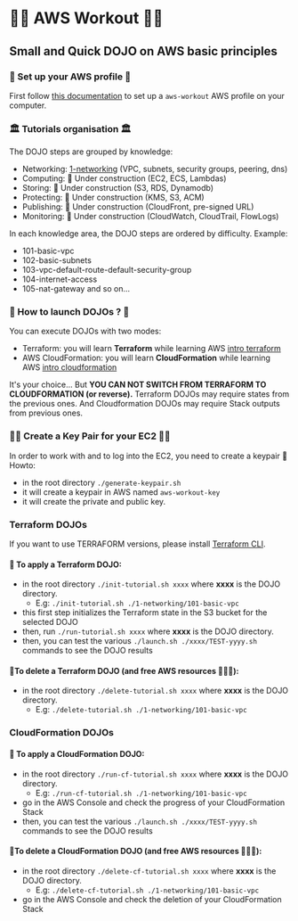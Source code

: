# 👨‍🎓 AWS Workout 👨‍🎓
## Small and Quick DOJO on AWS basic principles ##

### 🚀 Set up your AWS profile 🚀 
First follow [this documentation](./doc/install-aws.md) to set up a `aws-workout` AWS profile on your computer.

### 🏛 Tutorials organisation 🏛 

The DOJO steps are grouped by knowledge:
- Networking: [1-networking](./1-networking)   (VPC, subnets, security groups, peering, dns)
- Computing: 🚧 Under construction  (EC2, ECS, Lambdas)
- Storing: 🚧 Under construction (S3, RDS, Dynamodb)
- Protecting: 🚧 Under construction (KMS, S3, ACM)
- Publishing: 🚧 Under construction (CloudFront, pre-signed URL)
- Monitoring: 🚧 Under construction (CloudWatch, CloudTrail, FlowLogs)

In each knowledge area, the DOJO steps are ordered by difficulty. Example:
- 101-basic-vpc
- 102-basic-subnets
- 103-vpc-default-route-default-security-group
- 104-internet-access
- 105-nat-gateway
and so on...

### 🚀 How to launch DOJOs ? 🚀 

You can execute DOJOs with two modes:
- Terraform: you will learn **Terraform** while learning AWS [intro terraform](https://www.terraform.io/intro/index.html)
- AWS CloudFormation: you will learn **CloudFormation** while learning AWS [intro cloudformation](https://aws.amazon.com/fr/cloudformation/getting-started/)

It's your choice...
But **YOU CAN NOT SWITCH FROM TERRAFORM TO CLOUDFORMATION (or reverse).** Terraform DOJOs may require states from the previous ones. And Cloudformation DOJOs may require Stack outputs from previous ones.

### 🔑🔑 Create a Key Pair for your EC2 🔑🔑
In order to work with and to log into the EC2, you need to create a keypair
🚧 Howto:
- in the root directory `./generate-keypair.sh`
- it will create a keypair in AWS named `aws-workout-key`
- it will create the private and public key. 

### Terraform DOJOs 
If you want to use TERRAFORM versions, please install [Terraform CLI](./doc/install-terraform.md). 

#### 🚧 To apply a Terraform DOJO:
- in the root directory `./init-tutorial.sh xxxx` where **xxxx** is the DOJO directory. 
  - E.g: `./init-tutorial.sh ./1-networking/101-basic-vpc`
- this first step initializes the Terraform state in the S3 bucket for the selected DOJO
- then, run `./run-tutorial.sh xxxx` where **xxxx** is the DOJO directory.
- then, you can test the various `./launch.sh ./xxxx/TEST-yyyy.sh` commands to see the DOJO results

#### 🧹To delete a Terraform DOJO (and free AWS resources 💸💸💸):
- in the root directory `./delete-tutorial.sh xxxx` where **xxxx** is the DOJO directory. 
  - E.g: `./delete-tutorial.sh ./1-networking/101-basic-vpc`

### CloudFormation DOJOs 

#### 🚧 To apply a CloudFormation DOJO:
- in the root directory `./run-cf-tutorial.sh xxxx` where **xxxx** is the DOJO directory. 
  - E.g: `./run-cf-tutorial.sh ./1-networking/101-basic-vpc`
- go in the AWS Console and check the progress of your CloudFormation Stack    
- then, you can test the various `./launch.sh ./xxxx/TEST-yyyy.sh` commands to see the DOJO results

#### 🧹To delete a CloudFormation DOJO (and free AWS resources 💸💸💸):
- in the root directory `./delete-cf-tutorial.sh xxxx` where **xxxx** is the DOJO directory. 
  - E.g: `./delete-cf-tutorial.sh ./1-networking/101-basic-vpc`
- go in the AWS Console and check the deletion of your CloudFormation Stack    
